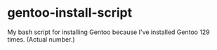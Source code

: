 # gentoo-install-script
My bash script for installing Gentoo because I've installed Gentoo 129 times. (Actual number.)
